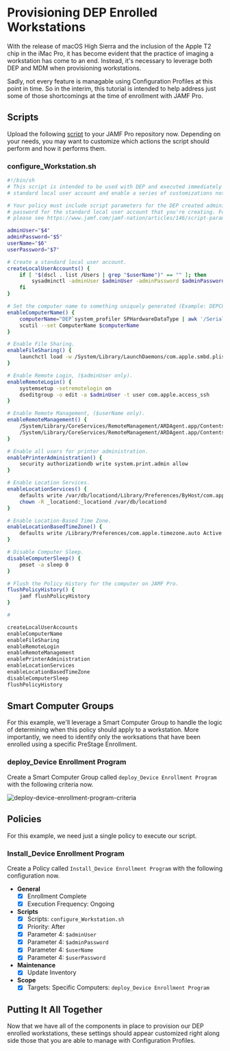 
# Provisioning DEP Enrolled Workstations

With the release of macOS High Sierra and the inclusion of the Apple T2 chip in the iMac Pro, it has become evident that the practice of imaging a workstation has come to an end. Instead, it's necessary to leverage both DEP and MDM when provisioning workstations.

Sadly, not every feature is managable using Configuration Profiles at this point in time. So in the interim, this tutorial is intended to help address just some of those shortcomings at the time of enrollment with JAMF Pro.

## Scripts

Upload the following [script](https://github.com/ToplessBanana/tutorials/blob/master/HOW-TO-provisioning-dep-enrolled-workstations/resources/configure_Workstation.sh) to your JAMF Pro repository now. Depending on your needs, you may want to customize which actions the script should perform and how it performs them.

### configure_Workstation.sh

```bash
#!/bin/sh
# This script is intended to be used with DEP and executed immediately after a successful JAMF Pro PreStage Enrollment. It will create another
# standard local user account and enable a series of customizations not currently possible using configuration profiles.

# Your policy must include script parameters for the DEP created administrator username and password, as well as the username and
# password for the standard local user account that you're creating. For more information on using script parameters,
# please see https://www.jamf.com/jamf-nation/articles/146/script-parameters.

adminUser="$4"
adminPassword="$5"
userName="$6"
userPassword="$7"

# Create a standard local user account.
createLocalUserAccounts() {
    if [ "$(dscl . list /Users | grep "$userName")" == "" ]; then
        sysadminctl -adminUser $adminUser -adminPassword $adminPassword -addUser $userName -password $userPassword -picture /Library/User\ Pictures/Animals/Parrot.tif
    fi
}

# Set the computer name to something uniquely generated (Example: DEPC03FF3GFGFBB).
enableComputerName() {
    computerName="DEP`system_profiler SPHardwareDataType | awk '/Serial/ {print $4}'`"
    scutil --set ComputerName $computerName
}

# Enable File Sharing.
enableFileSharing() {
    launchctl load -w /System/Library/LaunchDaemons/com.apple.smbd.plist
}

# Enable Remote Login, ($adminUser only).
enableRemoteLogin() {
    systemsetup -setremotelogin on
    dseditgroup -o edit -a $adminUser -t user com.apple.access_ssh
}

# Enable Remote Management, ($userName only).
enableRemoteManagement() {
    /System/Library/CoreServices/RemoteManagement/ARDAgent.app/Contents/Resources/kickstart -activate -configure -allowAccessFor -specifiedUsers -clientopts -setmenuextra -menuextra yes
    /System/Library/CoreServices/RemoteManagement/ARDAgent.app/Contents/Resources/kickstart -configure -users $userName -access -on -privs -all
}

# Enable all users for printer administration.
enablePrinterAdministration() {
    security authorizationdb write system.print.admin allow
}

# Enable Location Services.
enableLocationServices() {
    defaults write /var/db/locationd/Library/Preferences/ByHost/com.apple.locationd LocationServicesEnabled -int 1
    chown -R _locationd:_locationd /var/db/locationd
}

# Enable Location-Based Time Zone.
enableLocationBasedTimeZone() {
    defaults write /Library/Preferences/com.apple.timezone.auto Active -bool true
}

# Disable Computer Sleep.
disableComputerSleep() {
    pmset -a sleep 0
}

# Flush the Policy History for the computer on JAMF Pro.
flushPolicyHistory() {
    jamf flushPolicyHistory
}

#

createLocalUserAccounts
enableComputerName
enableFileSharing
enableRemoteLogin
enableRemoteManagement
enablePrinterAdministration
enableLocationServices
enableLocationBasedTimeZone
disableComputerSleep
flushPolicyHistory
```

## Smart Computer Groups

For this example, we'll leverage a Smart Computer Group to handle the logic of determining when this policy should apply to a workstation. More importantly, we need to identify only the worksations that have been enrolled using a specific PreStage Enrollment.

### deploy_Device Enrollment Program

Create a Smart Computer Group called `deploy_Device Enrollment Program` with the following criteria now.

![deploy-device-enrollment-program-criteria](https://github.com/ToplessBanana/tutorials/blob/master/HOW-TO-provisioning-dep-enrolled-workstations/resources/deploy-device-enrollment-program-criteria.png)

## Policies

For this example, we need just a single policy to execute our script.

### Install_Device Enrollment Program

Create a Policy called `Install_Device Enrollment Program` with the following configuration now.

- **General**
  - [x] Enrollment Complete
  - [x] Execution Frequency: Ongoing
- **Scripts**
  - [x] Scripts: `configure_Workstation.sh`
  - [x] Priority: After
  - [x] Parameter 4: `$adminUser`
  - [x] Parameter 4: `$adminPassword`
  - [x] Parameter 4: `$userName`
  - [x] Parameter 4: `$userPassword`
- **Maintenance**
  - [x] Update Inventory
- **Scope**
  - [x] Targets: Specific Computers: `deploy_Device Enrollment Program`

## Putting It All Together

Now that we have all of the components in place to provision our DEP enrolled workstations, these settings should appear customized right along side those that you are able to manage with Configuration Profiles.
